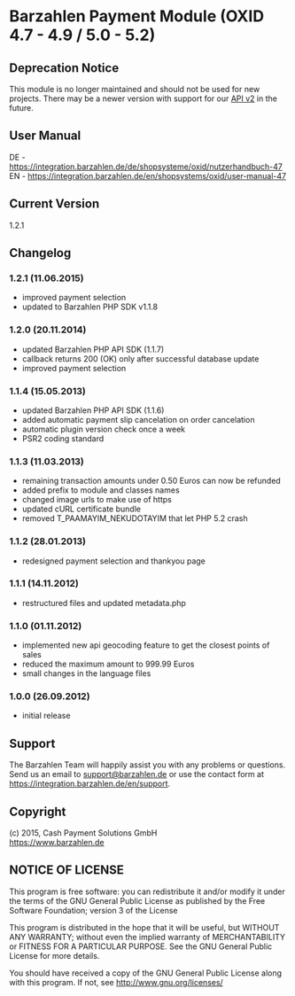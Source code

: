 # Barzahlen Payment Module (OXID 4.7 - 4.9 / 5.0 - 5.2)

## Deprecation Notice
This module is no longer maintained and should not be used for new projects. There may be a newer version with support for our [API v2](https://docs.barzahlen.de/api/v2/) in the future.

## User Manual
DE - https://integration.barzahlen.de/de/shopsysteme/oxid/nutzerhandbuch-47  
EN - https://integration.barzahlen.de/en/shopsystems/oxid/user-manual-47

## Current Version
1.2.1

## Changelog

### 1.2.1 (11.06.2015)
* improved payment selection
* updated to Barzahlen PHP SDK v1.1.8

### 1.2.0 (20.11.2014)
* updated Barzahlen PHP API SDK (1.1.7)
* callback returns 200 (OK) only after successful database update
* improved payment selection

### 1.1.4 (15.05.2013)
* updated Barzahlen PHP API SDK (1.1.6)
* added automatic payment slip cancelation on order cancelation
* automatic plugin version check once a week
* PSR2 coding standard

### 1.1.3 (11.03.2013)
* remaining transaction amounts under 0.50 Euros can now be refunded
* added prefix to module and classes names
* changed image urls to make use of https
* updated cURL certificate bundle
* removed T_PAAMAYIM_NEKUDOTAYIM that let PHP 5.2 crash

### 1.1.2 (28.01.2013)
* redesigned payment selection and thankyou page

### 1.1.1 (14.11.2012)
* restructured files and updated metadata.php

### 1.1.0 (01.11.2012)
* implemented new api geocoding feature to get the closest points of sales
* reduced the maximum amount to 999.99 Euros
* small changes in the language files

### 1.0.0 (26.09.2012)
* initial release

## Support
The Barzahlen Team will happily assist you with any problems or questions. Send us an email to support@barzahlen.de or use the contact form at https://integration.barzahlen.de/en/support.

## Copyright
(c) 2015, Cash Payment Solutions GmbH  
https://www.barzahlen.de

## NOTICE OF LICENSE
This program is free software: you can redistribute it and/or modify it under the terms of the GNU General Public License as published by the Free Software Foundation; version 3 of the License

This program is distributed in the hope that it will be useful, but WITHOUT ANY WARRANTY; without even the implied warranty of MERCHANTABILITY or FITNESS FOR A PARTICULAR PURPOSE. See the GNU General Public License for more details.

You should have received a copy of the GNU General Public License along with this program.  If not, see http://www.gnu.org/licenses/
